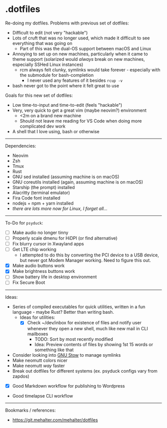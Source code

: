 # .dotfiles

Re-doing my dotfiles. Problems with previous set of dotfiles:

- Difficult to edit (not very "hackable")
- Lots of cruft that was no longer used, which made it difficult to see everything that was going on
  - Part of this was the dual-OS support between macOS and Linux
- Annoying to set up on new machines, particularly when it came to theme support (solarized would *always* break on new machines, especially SSHed Linux instances)
  - rcm always felt clunky, symlinks would take forever - especially with the submodule for bash-completion
    - I never used any features of it besides `rcup -v`
- bash never got to the point where it felt great to use

Goals for this new set of dotfiles:

- Low time-to-input and time-to-edit (feels "hackable")
- Very, very quick to get a great vim (maybe neovim?) environment
  - <2m on a brand new machine
  - Should not leave me reading for VS Code when doing more complicated dev work
- A shell that I love using, bash or otherwise

---

Dependencies:

- Neovim
- Zsh
- Tmux
- Rust
- GNU sed installed (assuming machine is on macOS)
- GNU coreutils installed (again, assuming machine is on macOS)
- Starship (the prompt) installed
- Alacritty (terminal emulator)
- Fira Code font installed
- nodejs + npm + yarn installed
- _there are lots more now for Linux, I forget all..._

---

To-Do for `psyduck`:

- [ ] Make audio no longer tinny
- [ ] Properly scale dmenu for HiDPI (or find alternative)
- [ ] Fix blurry cursor in Xwayland apps
- [ ] Get LTE chip working
  - I attempted to do this by converting the PCI device to a USB device, but never got Modem Manager working. Need to figure this out.
- [x] Make audio buttons work
- [x] Make brightness buttons work
- [ ] Show battery life in desktop environment
- [ ] Fix Secure Boot

---

Ideas:

- Series of compiled executables for quick utilities, written in a fun language - maybe Rust? Better than writing bash.
  - Ideas for utilities:
    - [x] Check ~/dev/inbox for existence of files and notify user whenever they open a new shell, much like new mail in CLI mailboxes
      - TODO: Sort by most recently modified
      - Idea: Preview contents of files by showing 1st 15 words or something like that
- Consider looking into [GNU Stow](https://www.gnu.org/software/stow/manual/stow.html) to manage symlinks
- Make neomutt colors nicer
- Make neomutt _way_ faster
- Break out dotfiles for different systems (ex. psyduck configs vary from zapdos)
- [x] Good Markdown workflow for publishing to Wordpress
- Good timelapse CLI workflow

---

Bookmarks / references:

- https://git.mehalter.com/mehalter/dotfiles
